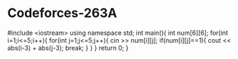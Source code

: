 # Codeforces-263A
#include &lt;iostream>   using namespace std;   int main(){   int num[6][6];   for(int i=1;i&lt;=5;i++){     for(int j=1;j&lt;=5;j++){       cin >> num[i][j];       if(num[i][j]==1){         cout &lt;&lt; abs(i-3) + abs(j-3);         break;       }     }   }   return 0; }
